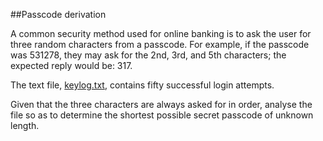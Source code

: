 ##Passcode derivation

A common security method used for online banking is to ask the user for three random characters from a passcode. For example, if the passcode was 531278, they may ask for the 2nd, 3rd, and 5th characters; the expected reply would be: 317.

The text file, <a href="project/resources/p079_keylog.txt">keylog.txt</a>, contains fifty successful login attempts.

Given that the three characters are always asked for in order, analyse the file so as to determine the shortest possible secret passcode of unknown length.
